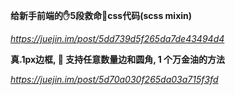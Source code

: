 **给新手前端的✋5段救命🚀css代码(scss mixin)**

*https://juejin.im/post/5dd739d5f265da7de43494d4*



**真.1px边框, 🚀 支持任意数量边和圆角, 1 个万金油的方法**

*https://juejin.im/post/5d70a030f265da03a715f3fd*

